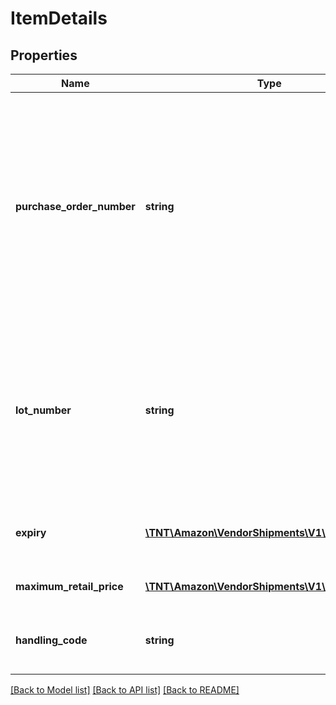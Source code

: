 # ItemDetails

## Properties
Name | Type | Description | Notes
------------ | ------------- | ------------- | -------------
**purchase_order_number** | **string** | The Amazon purchase order number for the shipment being confirmed. If the items in this shipment belong to multiple purchase order numbers that are in particular carton or pallet within the shipment, then provide the purchaseOrderNumber at the appropriate carton or pallet level. Formatting Notes: 8-character alpha-numeric code. | [optional] 
**lot_number** | **string** | The batch or lot number associates an item with information the manufacturer considers relevant for traceability of the trade item to which the Element String is applied. The data may refer to the trade item itself or to items contained. This field is mandatory for all perishable items. | [optional] 
**expiry** | [**\TNT\Amazon\VendorShipments\V1\Model\Expiry**](Expiry.md) | Either expiryDate or mfgDate and expiryAfterDuration are mandatory for perishable items. | [optional] 
**maximum_retail_price** | [**\TNT\Amazon\VendorShipments\V1\Model\Money**](Money.md) | Maximum retail price of the item being shipped. | [optional] 
**handling_code** | **string** | Identification of the instructions on how specified item/carton/pallet should be handled. | [optional] 

[[Back to Model list]](../README.md#documentation-for-models) [[Back to API list]](../README.md#documentation-for-api-endpoints) [[Back to README]](../README.md)



